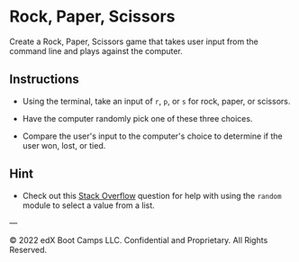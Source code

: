# Rock, Paper, Scissors

Create a Rock, Paper, Scissors game that takes user input from the command line and plays against the computer.

## Instructions

* Using the terminal, take an input of `r`, `p`, or `s` for rock, paper, or scissors.

* Have the computer randomly pick one of these three choices.

* Compare the user's input to the computer's choice to determine if the user won, lost, or tied.

## Hint

* Check out this [Stack Overflow](https://stackoverflow.com/questions/306400/how-to-randomly-select-an-item-from-a-list) question for help with using the `random` module to select a value from a list.

—

© 2022 edX Boot Camps LLC. Confidential and Proprietary. All Rights Reserved.
